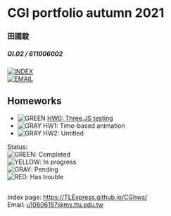 # CGI portfolio autumn 2021
### 田國駿
##### GI.02 / 611006002

[![INDEX](https://tlexpress.github.io/CGhws/index_files/index_thumb256.png)](https://tlexpress.github.io/CGhws/) \
[![EMAIL](https://tlexpress.github.io/CGhws/index_files/email_thumb.png)](mailto:u10606157@ms.ttu.edu.tw)

## Homeworks

- ![GREEN](https://tlexpress.github.io/CGhws/index_files/green.png) [HW0: Three.JS testing](https://tlexpress.github.io/CGhws/hw0/)
- ![GRAY](https://tlexpress.github.io/CGhws/index_files/gray.png) HW1: Time-based animation
- ![GRAY](https://tlexpress.github.io/CGhws/index_files/gray.png) HW2: Untitled

Status: \
![GREEN](https://tlexpress.github.io/CGhws/index_files/green.png): Completed \
![YELLOW](https://tlexpress.github.io/CGhws/index_files/yellow.png): In progress \
![GRAY](https://tlexpress.github.io/CGhws/index_files/gray.png): Pending \
![RED](https://tlexpress.github.io/CGhws/index_files/red.png): Has trouble

##

Index page: https://TLExpress.github.io/CGhws/ \
Email: u10606157@ms.ttu.edu.tw